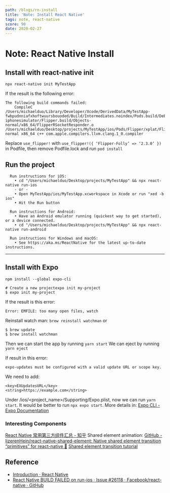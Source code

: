 ```yaml
---
path: /blogs/rn-install
title: 'Note: Install React Native'
tags: note, react-native
score: 90
date: 2020-02-27
---
```


# Note: React Native Install

## Install with react-native init

`npx react-native init MyTestApp`

If the result is the following error:

```shell
The following build commands failed:
	CompileC /Users/michaelduo/Library/Developer/Xcode/DerivedData/MyTestApp-fwbpudnniafxhoftwuursbouoded/Build/Intermediates.noindex/Pods.build/Debug-iphonesimulator/Flipper.build/Objects-normal/x86_64/FlipperRSocketResponder.o /Users/michaelduo/Desktop/projects/MyTestApp/ios/Pods/Flipper/xplat/Flipper/FlipperRSocketResponder.cpp normal x86_64 c++ com.apple.compilers.llvm.clang.1_0.compiler
```

Replace `use_flipper!` with `use_flipper!({ ‘Flipper-Folly’ => ‘2.3.0’ })` in Podfile, then remove Podfile.lock and run `pod install`

## Run the project

```shell
  Run instructions for iOS:
    • cd "/Users/michaelduo/Desktop/projects/MyTestApp" && npx react-native run-ios
    - or -
    • Open MyTestApp/ios/MyTestApp.xcworkspace in Xcode or run "xed -b ios"
    • Hit the Run button

  Run instructions for Android:
    • Have an Android emulator running (quickest way to get started), or a device connected.
    • cd "/Users/michaelduo/Desktop/projects/MyTestApp" && npx react-native run-android

  Run instructions for Windows and macOS:
    • See https://aka.ms/ReactNative for the latest up-to-date instructions.
```

---

## Install with Expo

```shell
npm install --global expo-cli

# Create a new projectexpo init my-project
$ expo init my-project
```

If the result is this error:

```
Error: EMFILE: too many open files, watch
```

Reinstall watch man: `brew reinstall watchman` or

```shell
$ brew update
$ brew install watchman
```

Then we can start the app by running `yarn start`
We can eject by running `yarn eject`

If result in this error:

```shell
expo-updates must be configured with a valid update URL or scope key.
```

We need to add:

```
<key>EXUpdatesURL</key>
<string>https://example.com</string>
```

Under <project>/ios/<project_name>/Supporting/Expo.plist, now we can run `yarn start`.
It would be better to run `npx expo start`.
More details in: [Expo CLI - Expo Documentation](https://docs.expo.io/workflow/expo-cli/)

### Interesting Components

[React Native 常用第三方组件汇总 - 知乎](https://zhuanlan.zhihu.com/p/32418799)
Shared element animation:
[GitHub - IjzerenHein/react-native-shared-element: Native shared element transition “primitives” for react-native 💫](https://github.com/IjzerenHein/react-native-shared-element)
[Shared element transition tutorial](https://www.youtube.com/watch?v=83GNiMp-qq0)

## Reference

-   [Introduction · React Native](https://reactnative.dev/docs/getting-started)
-   [React Native BUILD FAILED on run-ios · Issue #26118 · Facebook/react-native · GitHub](https://github.com/facebook/react-native/issues/26118)
